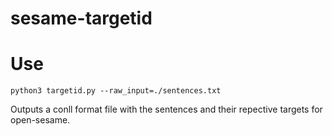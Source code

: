 # sesame-targetid

# Use
```
python3 targetid.py --raw_input=./sentences.txt
```
Outputs a conll format file with the sentences and their repective targets for open-sesame.
